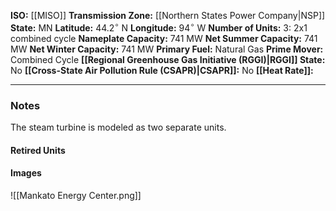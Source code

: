 **ISO:** [[MISO]]
**Transmission Zone:** [[Northern States Power Company|NSP]]
**State:** MN
**Latitude:** $44.2^\circ$ N
**Longitude:** $94^\circ$ W
**Number of Units:** 3: 2x1 combined cycle
**Nameplate Capacity:** 741 MW
**Net Summer Capacity:** 741 MW
**Net Winter Capacity:** 741 MW
**Primary Fuel:** Natural Gas
**Prime Mover:** Combined Cycle
**[[Regional Greenhouse Gas Initiative (RGGI)|RGGI]] State:** No
**[[Cross-State Air Pollution Rule (CSAPR)|CSAPR]]:** No
**[[Heat Rate]]:**

---
### Notes
The steam turbine is modeled as two separate units.
#### Retired Units
#### Images
![[Mankato Energy Center.png]]